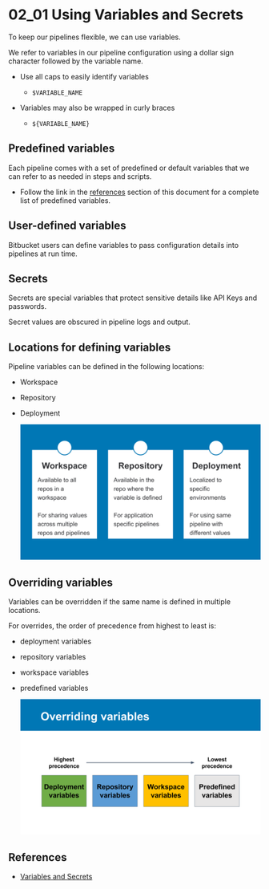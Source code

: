# 02_01 Using Variables and Secrets

To keep our pipelines flexible, we can use variables.

We refer to variables in our pipeline configuration using a dollar sign character followed by the variable name.

- Use all caps to easily identify variables
  - `$VARIABLE_NAME`

- Variables may also be wrapped in curly braces
  - `${VARIABLE_NAME}`

## Predefined variables

Each pipeline comes with a set of predefined or default variables that we can refer to as needed in steps and scripts.

- Follow the link in the [references](#references) section of this document for a complete list of predefined variables.

## User-defined variables

Bitbucket users can define variables to pass configuration details into pipelines at run time.

## Secrets

Secrets are special variables that protect sensitive details like API Keys and passwords.

Secret values are obscured in pipeline logs and output.

## Locations for defining variables

Pipeline variables can be defined in the following locations:

- Workspace
- Repository
- Deployment

  ![Locations for defining variables](./images/0-02_01_variables_and_secrets.png)

## Overriding variables

Variables can be overridden if the same name is defined in multiple locations.

For overrides, the order of precedence from highest to least is:

- deployment variables
- repository variables
- workspace variables
- predefined variables

  ![Overriding variables](./images/1-02_01_variables_and_secrets.png)

## References

- [Variables and Secrets](https://support.atlassian.com/bitbucket-cloud/docs/variables-and-secrets/)